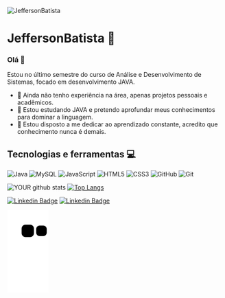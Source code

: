 <p align="left"><img src="https://komarev.com/ghpvc/?username=JeffersonBatista" alt="JeffersonBatista" /></p>

# JeffersonBatista 🚀

### Olá 👋

Estou no último semestre do curso de Análise e Desenvolvimento de Sistemas, focado em desenvolvimento JAVA.

- 🔭 Ainda não tenho experiência na área, apenas projetos pessoais e acadêmicos.
- 🌱 Estou estudando JAVA e pretendo aprofundar meus conhecimentos para dominar a linguagem.
- 🤝 Estou disposto a me dedicar ao aprendizado constante, acredito que conhecimento nunca é demais.

## Tecnologias e ferramentas 💻
![Java](https://img.shields.io/badge/java-%23ED8B00.svg?style=for-the-badge&logo=java&logoColor=white)
![MySQL](https://img.shields.io/badge/mysql-%2300f.svg?style=for-the-badge&logo=mysql&logoColor=white)
![JavaScript](https://img.shields.io/badge/javascript-%23323330.svg?style=for-the-badge&logo=javascript&logoColor=%23F7DF1E)
![HTML5](https://img.shields.io/badge/html5-%23E34F26.svg?style=for-the-badge&logo=html5&logoColor=white)
![CSS3](https://img.shields.io/badge/css3-%231572B6.svg?style=for-the-badge&logo=css3&logoColor=white)
![GitHub](https://img.shields.io/badge/github-%23121011.svg?style=for-the-badge&logo=github&logoColor=white)
![Git](https://img.shields.io/badge/git-%23F05033.svg?style=for-the-badge&logo=git&logoColor=white)

![YOUR github stats](https://github-readme-stats.vercel.app/api?username=JeffersonBatista&show_icons=true&theme=dark)
[![Top Langs](https://github-readme-stats.vercel.app/api/top-langs/?username=JeffersonBatista&layout=compact&theme=dark)](https://github.com/anuraghazra/github-readme-stats)

[![Linkedin Badge](https://img.shields.io/badge/linkedin-%230077B5.svg?&style=for-the-badge&logo=linkedin&logoColor=white&link=https://www.linkedin.com/in/jefferson-sbatista/)](https://www.linkedin.com/in/jefferson-sbatista/) [![Linkedin Badge](https://img.shields.io/badge/WHATSAPP-%2325D366.svg?&style=for-the-badge&logo=whatsapp&logoColor=white&link=https://wa.me/11988885940?text=sua%20mensagem)](https://wa.me/5511988885940?text=sua%20mensagem)

![Snake animation](https://github.com/rafaballerini/rafaballerini/blob/output/github-contribution-grid-snake.svg)
